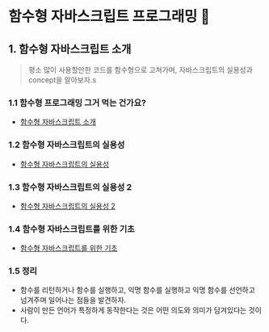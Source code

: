 # 함수형 자바스크립트 프로그래밍 :pencil:

## 1. 함수형 자바스크립트 소개

> 평소 많이 사용할만한 코드를 함수형으로 고쳐가며, 자바스크립트의 실용성과 concept을 알아보자.s

### 1.1 함수형 프로그래밍 그거 먹는 건가요?
+ [함수형 자바스크립트 소개](./1-1.md)

### 1.2 함수형 자바스크립트의 실용성
+ [함수형 자바스크립트의 실용성](./1-2.md)

### 1.3 함수형 자바스크립트의 실용성 2
+ [함수형 자바스크립트의 실용성 2](./1-3.md)

### 1.4 함수형 자바스크립트를 위한 기초
+ [함수형 자바스크립트를 위한 기초](./1-4.md)

### 1.5 정리

- 함수를 리턴하거나 함수를 실행하고, 익명 함수를 실행하고 익명 함수를 선언하고 넘겨주며 일어나는 점들을 발견하자.
- 사람이 만든 언어가 특정하게 동작한다는 것은 어떤 의도와 의미가 담겨있다는 것이다.